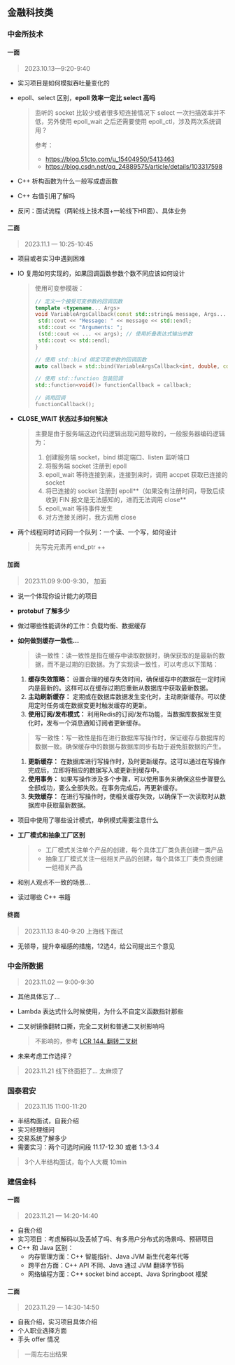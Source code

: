 ## 金融科技类

### 中金所技术

#### 一面

> 2023.10.13—9:20-9:40

- 实习项目是如何模拟吞吐量变化的

- epoll、select 区别，**epoll 效率一定比 select 高吗**

  > 监听的 socket 比较少或者很多短连接情况下 select 一次扫描效率并不低，另外使用 epoll_wait 之后还需要使用 epoll_ctl，涉及两次系统调用？
  >
  > 参考：
  >
  > - https://blog.51cto.com/u_15404950/5413463
  > - https://blog.csdn.net/qq_24889575/article/details/103317598

- C++ 析构函数为什么一般写成虚函数

- C++ 右值引用了解吗

- 反问：面试流程（两轮线上技术面+一轮线下HR面）、具体业务



#### 二面

> 2023.11.1 — 10:25-10:45

- 项目或者实习中遇到困难

- IO 复用如何实现的，如果回调函数参数个数不同应该如何设计

  > 使用可变参模板：
  >
  > ```cpp
  > // 定义一个接受可变参数的回调函数
  > template <typename... Args>
  > void VariableArgsCallback(const std::string& message, Args... args) {
  >  std::cout << "Message: " << message << std::endl;
  >  std::cout << "Arguments: ";
  >  (std::cout << ... << args); // 使用折叠表达式输出参数
  >  std::cout << std::endl;
  > }
  > 
  > // 使用 std::bind 绑定可变参数的回调函数
  > auto callback = std::bind(VariableArgsCallback<int, double, const char*>, "Hello", 42, 3.14, "World");
  > 
  > // 使用 std::function 包装回调
  > std::function<void()> functionCallback = callback;
  > 
  > // 调用回调
  > functionCallback();
  > ```

- **CLOSE_WAIT 状态过多如何解决**

  > 主要是由于服务端这边代码逻辑出现问题导致的，一般服务器编码逻辑为：
  >
  > 1. 创建服务端 socket，bind 绑定端口、listen 监听端口
  > 2. 将服务端 socket 注册到 epoll
  > 3. epoll_wait 等待连接到来，连接到来时，调用 accpet 获取已连接的 socket
  > 4. 将已连接的 socket 注册到 epoll**（如果没有注册时间，导致后续收到 FIN 报文是无法感知的，进而无法调用 close**
  > 5. epoll_wait 等待事件发生
  > 6. 对方连接关闭时，我方调用 close

- 两个线程同时访问同一个队列：一个读、一个写，如何设计

  > 先写完元素再 end_ptr ++ 

#### 加面

> 2023.11.09 9:00-9:30， 加面

- 说一个体现你设计能力的项目

- **protobuf 了解多少**

- 做过哪些性能调休的工作：负载均衡、数据缓存

- **如何做到缓存一致性...**

  > 读一致性：读一致性是指在缓存中读取数据时，确保获取的是最新的数据，而不是过期的旧数据。为了实现读一致性，可以考虑以下策略：

  1. **缓存失效策略：** 设置合理的缓存失效时间，确保缓存中的数据在一定时间内是最新的。这样可以在缓存过期后重新从数据库中获取最新数据。
  2. **主动刷新缓存：** 定期或在数据库数据发生变化时，主动刷新缓存。可以使用定时任务或在数据变更时触发缓存的更新。
  3. **使用订阅/发布模式：** 利用Redis的订阅/发布功能，当数据库数据发生变化时，发布一个消息通知订阅者更新缓存。

  > 写一致性：写一致性是指在进行数据库写操作时，保证缓存与数据库的数据一致。确保缓存中的数据与数据库同步有助于避免脏数据的产生。

  1. **更新缓存：** 在数据库进行写操作时，及时更新缓存。这可以通过在写操作完成后，立即将相应的数据写入或更新到缓存中。
  2. **使用事务：** 如果写操作涉及多个步骤，可以使用事务来确保这些步骤要么全部成功，要么全部失败。在事务完成后，再更新缓存。
  3. **失效缓存：** 在进行写操作时，使相关缓存失效，以确保下一次读取时从数据库中获取最新数据。

- 项目中使用了哪些设计模式，单例模式需要注意什么

- **工厂模式和抽象工厂区别**

  > - 工厂模式关注单个产品的创建，每个具体工厂类负责创建一类产品
  > - 抽象工厂模式关注一组相关产品的创建，每个具体工厂类负责创建一组相关产品

- 和别人观点不一致的场景... 

- 读过哪些 C++ 书籍



#### 终面

> 2023.11.13 8:40-9:20 上海线下面试

- 无领导，提升幸福感的措施，12选4，给公司提出三个意见



### 中金所数据

> 2023.11.02 — 9:00-9:30

- 其他具体忘了...

- Lambda 表达式什么时候使用，为什么不自定义函数指针那些

- 二叉树镜像翻转口撕，完全二叉树和普通二叉树影响吗

  > 不影响的，参考 [LCR 144. 翻转二叉树](https://leetcode.cn/problems/er-cha-shu-de-jing-xiang-lcof/)

- 未来考虑工作选择？

> 2023.11.21 线下终面拒了... 太麻烦了



### 国泰君安

> 2023.11.15 11:00-11:20

- 半结构面试，自我介绍
- 实习经理细问
- 交易系统了解多少
- 需要实习：两个可选时间段 11.17-12.30 或者  1.3-3.4

> 3个人半结构面试，每个人大概 10min



### 建信金科

#### 一面

> 2023.11.21 — 14:20-14:40

- 自我介绍
- 实习项目：考虑解码以及丢帧了吗、有多用户分布式的场景吗、预研项目
- C++ 和 Java 区别：
  - 内存管理方面：C++ 智能指针、Java JVM 新生代老年代等
  - 跨平台方面：C++ API 不同、Java 通过 JVM 翻译字节码
  - 网络编程方面：C++ socket bind accept、Java Springboot 框架



#### 二面

> 2023.11.29 — 14:30-14:50

- 自我介绍，实习项目具体介绍
- 个人职业选择方面
- 手头 offer 情况

> 一周左右出结果
